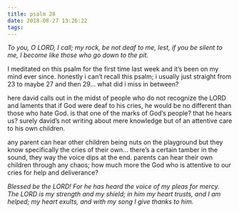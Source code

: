 ```yaml
---
title: psalm 28
date: 2018-08-27 13:26:22
tags:
---
```

_To you, O LORD, I call;
      my rock, be not deaf to me,
lest, if you be silent to me,
      I become like those who go down to the pit._

I meditated on this psalm for the first time last week and it’s been on my mind ever since. honestly i can’t recall this psalm; i usually just straight from 23 to maybe 27 and then 29… what did i miss in between?

here david calls out in the midst of people who do not recognize the LORD and laments that if God were deaf to his cries, he would be no different than those who hate God. is that one of the marks of God’s people? that he hears us? surely david’s not writing about mere knowledge but of an attentive care to his own children.

any parent can hear other children being nuts on the playground but they know specifically the cries of their own… there’s a certain tamber in the sound, they way the voice dips at the end. parents can hear their own children through any chaos; how much more the God who is attentive to our cries for help and deliverance?

_Blessed be the LORD!
        For he has heard the voice of my pleas for mercy.
The LORD is my strength and my shield;
        in him my heart trusts, and I am helped;
my heart exults,
        and with my song I give thanks to him._
